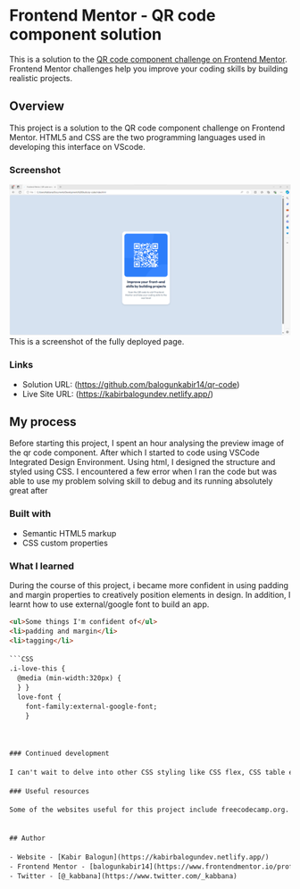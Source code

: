 # Frontend Mentor - QR code component solution

This is a solution to the [QR code component challenge on Frontend Mentor](https://www.frontendmentor.io/challenges/qr-code-component-iux_sIO_H). Frontend Mentor challenges help you improve your coding skills by building realistic projects. 



## Overview

This project is a solution to the QR code component challenge on Frontend Mentor. HTML5 and CSS are the two programming languages used in developing this interface on VScode.


### Screenshot

![](./screenshot.png) This is a screenshot of the fully deployed page.


### Links

- Solution URL: (https://github.com/balogunkabir14/qr-code)
- Live Site URL: (https://kabirbalogundev.netlify.app/)

## My process
Before starting this project, I spent an hour analysing the preview image of the qr code component. After which I started to code using VSCode Integrated Design Environment. Using html, I designed the structure and styled using CSS. I encountered a few error when I ran the code but was able to use my problem solving skill to debug and its running absolutely great after

### Built with

- Semantic HTML5 markup
- CSS custom properties


### What I learned

During the course of this project, i became more confident in using padding and margin properties to creatively position elements in design. In addition, I learnt how to use external/google font to build an app. 

```html
<ul>Some things I'm confident of</ul>
<li>padding and margin</li>
<li>tagging</li>

```CSS
.i-love-this {
  @media (min-width:320px) {
  } }
  love-font {
    font-family:external-google-font;
    }



### Continued development

I can't wait to delve into other CSS styling like CSS flex, CSS table etc and Javascript.

### Useful resources

Some of the websites useful for this project include freecodecamp.org. I learnt how to creater a color shape background, padding and margin properties.


## Author

- Website - [Kabir Balogun](https://kabirbalogundev.netlify.app/)
- Frontend Mentor - [balogunkabir14](https://www.frontendmentor.io/profile/balogunkabir14)
- Twitter - [@_kabbana](https://www.twitter.com/_kabbana)



